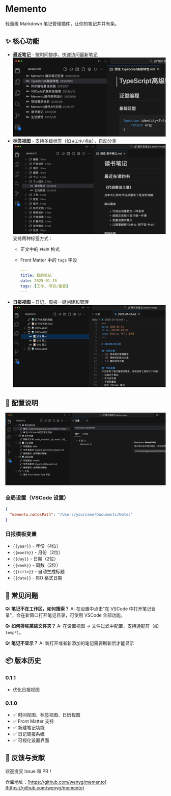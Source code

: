 # Memento

轻量级 Markdown 笔记管理插件，让你的笔记井井有条。

## ✨ 核心功能

- **最近笔记** - 按时间排序，快速访问最新笔记
![多视图](screenshots/main.png)
- **标签视图** - 支持多级标签（如 `#工作/项目`），自动分类
![标签视图](screenshots/tags.png)
  支持两种标签方式：
    - 正文中的 `#标签` 格式
    - Front Matter 中的 `tags` 字段

      ```yaml
      ---
      title: 我的笔记
      date: 2025-01-15
      tags: [工作, 项目/重要]
      ---
      ```
- **日报视图** - 日记、周报一键创建和管理
![日报视图](screenshots/report.png)




## 📝 配置说明

![设置视图](screenshots/settings.png)

### 全局设置（VSCode 设置）
```json
{
  "memento.notesPath": "/Users/yourname/Documents/Notes"
}
```

### 日报模板变量
- `{{year}}` - 年份（4位）
- `{{month}}` - 月份（2位）
- `{{day}}` - 日期（2位）
- `{{week}}` - 周数（2位）
- `{{title}}` - 自动生成标题
- `{{date}}` - ISO 格式日期

## 🔧 常见问题

**Q: 笔记不在工作区，如何搜索？**
A: 在设置中点击"在 VSCode 中打开笔记目录"，会在新窗口打开笔记目录，可使用 VSCode 全部功能。

**Q: 如何排除某些文件夹？**
A: 在设置视图 → 文件过滤中配置，支持通配符（如 `temp*`）。

**Q: 笔记不显示？**
A: 新打开或者新添加的笔记需要刷新后才能显示

## 📦 版本历史
### 0.1.1

- 优化日报视图

### 0.1.0
- ✅ 时间视图、标签视图、日历视图
- ✅ Front Matter 支持
- ✅ 新建笔记功能
- ✅ 日记周报系统
- ✅ 可视化设置界面

## 🤝 反馈与贡献

欢迎提交 Issue 和 PR！

仓库地址：[https://github.com/wenyg/memento](https://github.com/wenyg/memento)